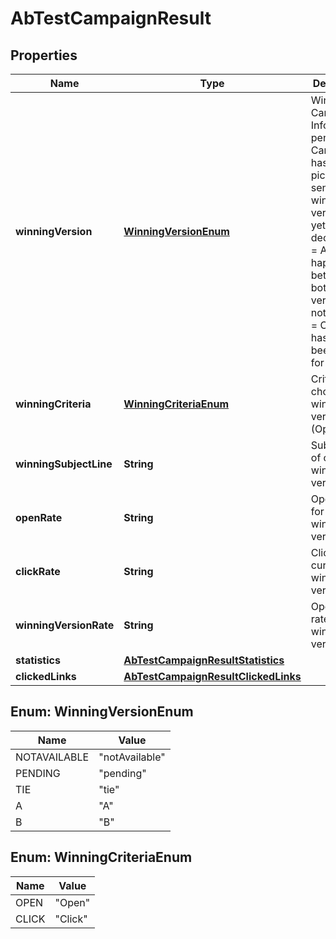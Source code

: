 
# AbTestCampaignResult

## Properties
Name | Type | Description | Notes
------------ | ------------- | ------------- | -------------
**winningVersion** | [**WinningVersionEnum**](#WinningVersionEnum) | Winning Campaign Info. pending &#x3D; Campaign has been picked for sending and winning version is yet to be decided, tie &#x3D; A tie happened between both the versions, notAvailable &#x3D; Campaign has not yet been picked for sending. |  [optional]
**winningCriteria** | [**WinningCriteriaEnum**](#WinningCriteriaEnum) | Criteria choosen for winning version (Open/Click) |  [optional]
**winningSubjectLine** | **String** | Subject Line of current winning version |  [optional]
**openRate** | **String** | Open rate for current winning version |  [optional]
**clickRate** | **String** | Click rate for current winning version |  [optional]
**winningVersionRate** | **String** | Open/Click rate for the winner version |  [optional]
**statistics** | [**AbTestCampaignResultStatistics**](AbTestCampaignResultStatistics.md) |  |  [optional]
**clickedLinks** | [**AbTestCampaignResultClickedLinks**](AbTestCampaignResultClickedLinks.md) |  |  [optional]


<a name="WinningVersionEnum"></a>
## Enum: WinningVersionEnum
Name | Value
---- | -----
NOTAVAILABLE | &quot;notAvailable&quot;
PENDING | &quot;pending&quot;
TIE | &quot;tie&quot;
A | &quot;A&quot;
B | &quot;B&quot;


<a name="WinningCriteriaEnum"></a>
## Enum: WinningCriteriaEnum
Name | Value
---- | -----
OPEN | &quot;Open&quot;
CLICK | &quot;Click&quot;



